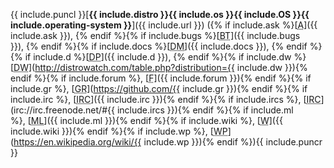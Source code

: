 {{ include.puncl }}[**{{ include.distro }}{{ include.os }}{{ include.OS }}{{ include.operating-system }}**]({{ include.url }})&nbsp;({% if include.ask %}[<abbr title="Ask {{ include.os }}">A</abbr>]({{ include.ask }}),&nbsp;{% endif %}{% if include.bugs %}[<abbr title="Bug Tracker">BT</abbr>]({{ include.bugs }}),&nbsp;{% endif %}{% if include.docs %}[<abbr title="Documentation">DM</abbr>]({{ include.docs }}),&nbsp;{% endif %}{% if include.d %}[<abbr title="Download Page">DP</abbr>]({{ include.d }}),&nbsp;{% endif %}{% if include.dw %}[<abbr title="DistroWatch">DW</abbr>](http://distrowatch.com/table.php?distribution={{ include.dw }}){% endif %}{% if include.forum %},&nbsp;[<abbr title="Forum">F</abbr>]({{ include.forum }}){% endif %}{% if include.gr %},&nbsp;[<abbr title="GitHub Repository">GR</abbr>](https://github.com/{{ include.gr }}){% endif %}{% if include.irc %},&nbsp;[<abbr title="IRC Channels">IRC</abbr>]({{ include.irc }}){% endif %}{% if include.ircs %},&nbsp;[<abbr title="Main IRC Channel">IRC</abbr>](irc://irc.freenode.net/#{{ include.ircs }}){% endif %}{% if include.ml %},&nbsp;[<abbr title="Mailing Lists">ML</abbr>]({{ include.ml }}){% endif %}{% if include.wiki %},&nbsp;[<abbr title="Official Wiki">W</abbr>]({{ include.wiki }}){% endif %}{% if include.wp %},&nbsp;[<abbr title="Wikipedia">WP</abbr>](https://en.wikipedia.org/wiki/{{ include.wp }}){% endif %}){{ include.puncr }}
